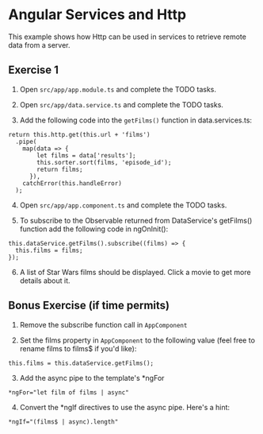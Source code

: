 # Angular Services and Http

This example shows how Http can be used in services to retrieve remote data from a server.

## Exercise 1

1. Open `src/app/app.module.ts` and complete the TODO tasks.

2. Open `src/app/data.service.ts` and complete the TODO tasks.

3. Add the following code into the `getFilms()` function in data.services.ts:

```
return this.http.get(this.url + 'films')
  .pipe(
    map(data => {
        let films = data['results'];
        this.sorter.sort(films, 'episode_id');
        return films;
      }),
    catchError(this.handleError)
  );
```
4. Open `src/app/app.component.ts` and complete the TODO tasks.

5. To subscribe to the Observable returned from DataService's getFilms() function add the following code in ngOnInit():

```
this.dataService.getFilms().subscribe((films) => {
  this.films = films;
});
```

6. A list of Star Wars films should be displayed. Click a movie to get more details about it.


## Bonus Exercise (if time permits)

1. Remove the subscribe function call in `AppComponent`

2. Set the films property in `AppComponent` to the following value (feel free to rename films to films$ if you'd like):

```
this.films = this.dataService.getFilms();
```

3. Add the async pipe to the template's *ngFor

```
*ngFor="let film of films | async"
```

4. Convert the *ngIf directives to use the async pipe. Here's a hint:

```
*ngIf="(films$ | async).length"
```

